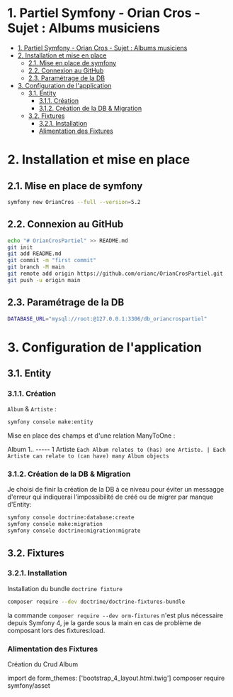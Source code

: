 # 1. Partiel Symfony - Orian Cros - Sujet : Albums musiciens

- [1. Partiel Symfony - Orian Cros - Sujet : Albums musiciens](#1-partiel-symfony---orian-cros---sujet--albums-musiciens)
- [2. Installation et mise en place](#2-installation-et-mise-en-place)
  - [2.1. Mise en place de symfony](#21-mise-en-place-de-symfony)
  - [2.2. Connexion au GitHub](#22-connexion-au-github)
  - [2.3. Paramétrage de la DB](#23-paramétrage-de-la-db)
- [3. Configuration de l'application](#3-configuration-de-lapplication)
  - [3.1. Entity](#31-entity)
    - [3.1.1. Création](#311-création)
    - [3.1.2. Création de la DB & Migration](#312-création-de-la-db--migration)
  - [3.2. Fixtures](#32-fixtures)
    - [3.2.1. Installation](#321-installation)
    - [Alimentation des Fixtures](#alimentation-des-fixtures)

# 2. Installation et mise en place

## 2.1. Mise en place de symfony

```bash
symfony new OrianCros --full --version=5.2

```
## 2.2. Connexion au GitHub

```bash
echo "# OrianCrosPartiel" >> README.md
git init
git add README.md
git commit -m "first commit"
git branch -M main
git remote add origin https://github.com/orianc/OrianCrosPartiel.git
git push -u origin main
```

## 2.3. Paramétrage de la DB

```bash
DATABASE_URL="mysql://root:@127.0.0.1:3306/db_oriancrospartiel"
```

# 3. Configuration de l'application

## 3.1. Entity


### 3.1.1. Création

`Album` & `Artiste` :

```bash
symfony console make:entity
```
Mise en place des champs et d'une relation ManyToOne : 

Album 1.. ----- 1 Artiste `Each Album relates to (has) one Artiste. | Each Artiste can relate to (can have) many Album objects`


### 3.1.2. Création de la DB & Migration
Je choisi de finir la création de la DB à ce niveau pour éviter un messagge d'erreur qui indiquerai l'impossibilité de créé ou de migrer par manque d'Entity:

```bash
symfony console doctrine:database:create
symfony console make:migration
symfony console doctrine:migration:migrate
```

## 3.2. Fixtures

### 3.2.1. Installation
Installation du bundle `doctrine fixture`
```bash
composer require --dev doctrine/doctrine-fixtures-bundle
```
la commande `composer require --dev orm-fixtures` n'est plus nécessaire depuis Symfony 4, je la garde sous la main en cas de problème de composant lors des fixtures:load.

### Alimentation des Fixtures


Création du Crud Album

import de form_themes: ['bootstrap_4_layout.html.twig']
composer require symfony/asset